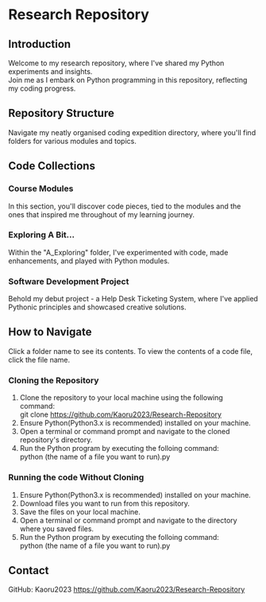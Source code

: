 # Research Repository

## Introduction

Welcome to my research repository, where I've shared my Python experiments and insights.  
Join me as I embark on Python programming in this repository, reflecting my coding progress.

## Repository Structure

Navigate my neatly organised coding expedition directory, where you'll find folders for various modules and topics.

## Code Collections

### Course Modules

In this section, you'll discover code pieces, tied to the modules and the ones that inspired me throughout of my learning journey.

### Exploring A Bit...

Within the "A_Exploring" folder, I've experimented with code, made enhancements, and played with Python modules.

### Software Development Project

Behold my debut project - a Help Desk Ticketing System, where I've applied Pythonic principles and showcased creative solutions.

## How to Navigate

Click a folder name to see its contents. To view the contents of a code file, click the file name.  
  
### Cloning the Repository  
1. Clone the repository to your local machine using the following command:  
git clone https://github.com/Kaoru2023/Research-Repository  
2. Ensure Python(Python3.x is recommended) installed on your machine.  
3. Open a terminal or command prompt and navigate to the cloned repository's directory.  
4. Run the Python program by executing the folloing command:  
python (the name of a file you want to run).py  
  
### Running the code Without Cloning  
1. Ensure Python(Python3.x is recommended) installed on your machine.  
2. Download files you want to run from this repository.  
3. Save the files on your local machine.  
4. Open a terminal or command prompt and navigate to the directory where you saved files.  
5. Run the Python program by executing the folloing command:  
python (the name of a file you want to run).py  

## Contact

GitHub: Kaoru2023  https://github.com/Kaoru2023/Research-Repository       
    

 





